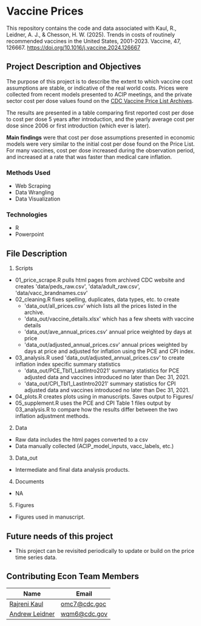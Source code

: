 # Vaccine Prices

This repository contains the code and data associated with Kaul, R., Leidner, A. J., & Chesson, H. W. (2025). Trends in costs of routinely recommended vaccines in the United States, 2001-2023. Vaccine, 47, 126667. https://doi.org/10.1016/j.vaccine.2024.126667 

## Project Description and Objectives
The purpose of this project is to describe the extent to which vaccine cost assumptions are stable, or indicative of the real world costs. Prices were collected from recent models presented to ACIP meetings, and the private sector cost per dose values found on the [CDC Vaccine Price List Archives](https://www.cdc.gov/vaccines/programs/vfc/awardees/vaccine-management/price-list/archive.html). 

The results are presented in a table comparing first reported cost per dose to cost per dose 5 years after introduction, and the yearly average cost per dose since 2006 or first introduction (which ever is later).  

**Main findings** were that cost per dose assumptions presented in economic models were very similar to the initial cost per dose found on the Price List. For many vaccines, cost per dose increased during the observation period, and increased at a rate that was faster than medical care inflation.

### Methods Used
* Web Scraping
* Data Wrangling
* Data Visualization

### Technologies
* R
* Powerpoint 

## File Description
1. Scripts
  - 01_price_scrape.R pulls html pages from archived CDC website and creates 'data/peds_raw.csv', 'data/adult_raw.csv', 'data/vacc_brandnames.csv'
  - 02_cleaning.R fixes spelling, duplicates, data types, etc. to create                
      - 'data_out/all_prices.csv' which lists all the prices listed in the archive.
      - 'data_out/vaccine_details.xlsx' which has a few sheets with vaccine details
      - 'data_out/ave_annual_prices.csv' annual price weighted by days at price
      - 'data_out/adjusted_annual_prices.csv' annual prices weighted by days at price and adjusted for inflation using the PCE and CPI index.
  - 03_analysis.R used 'data_out/adjusted_annual_prices.csv' to create inflation index specific summary statistics
      - 'data_out/PCE_Tbl1_LastIntro2021' summary statistics for PCE adjusted data and vaccines introduced no later than Dec 31, 2021. 
      - 'data_out/CPI_Tbl1_LastIntro2021' summary statistics for CPI adjusted data and vaccines introduced no later than Dec 31, 2021. 
  - 04_plots.R creates plots using in manuscripts. Saves output to Figures/
  - 05_supplement.R uses the PCE and CPI Table 1 files output by 03_analysis.R to compare how the results differ between the two inflation adjustment methods. 
2. Data
  - Raw data includes the html pages converted to  a csv
  - Data manually collected (ACIP_model_inputs, vacc_labels, etc.)
3. Data_out
  - Intermediate and final data analysis products. 
4. Documents 
  - NA
5. Figures
  - Figures used in manuscript. 


## Future needs of this project

- This project can be revisited periodically to update or build on the price time series data. 

## Contributing Econ Team Members

|Name     |  Email   | 
|---------|-----------------|
|[Rajreni Kaul](https://gitlab.com/omc7)| omc7@cdc.goc    |
|[Andrew Leidner](https://gitlab.com/wqm6)| wqm6@cdc.gov    |

